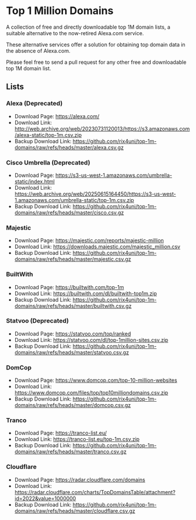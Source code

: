# Top 1 Million Domains

A collection of free and directly downloadable top 1M domain lists, a suitable alternative to the now-retired Alexa.com service.

These alternative services offer a solution for obtaining top domain data in the absence of Alexa.com.

Please feel free to send a pull request for any other free and downloadable top 1M domain list.

## Lists

### Alexa (Deprecated)
- Download Page: https://alexa.com/
- Download Link: http://web.archive.org/web/20230731120013/https://s3.amazonaws.com/alexa-static/top-1m.csv.zip
- Backup Download Link: https://github.com/rix4uni/top-1m-domains/raw/refs/heads/master/alexa.csv.gz

### Cisco Umbrella (Deprecated)
- Download Page: https://s3-us-west-1.amazonaws.com/umbrella-static/index.html
- Download Link: https://web.archive.org/web/20250615164450/https://s3-us-west-1.amazonaws.com/umbrella-static/top-1m.csv.zip
- Backup Download Link: https://github.com/rix4uni/top-1m-domains/raw/refs/heads/master/cisco.csv.gz

### Majestic
- Download Page: https://majestic.com/reports/majestic-million
- Download Link: https://downloads.majestic.com/majestic_million.csv
- Backup Download Link: https://github.com/rix4uni/top-1m-domains/raw/refs/heads/master/majestic.csv.gz

### BuiltWith
- Download Page: https://builtwith.com/top-1m
- Download Link: https://builtwith.com/dl/builtwith-top1m.zip
- Backup Download Link: https://github.com/rix4uni/top-1m-domains/raw/refs/heads/master/builtwith.csv.gz

### Statvoo (Deprecated)
- Download Page: https://statvoo.com/top/ranked
- Download Link: https://statvoo.com/dl/top-1million-sites.csv.zip
- Backup Download Link: https://github.com/rix4uni/top-1m-domains/raw/refs/heads/master/statvoo.csv.gz

### DomCop
- Download Page: https://www.domcop.com/top-10-million-websites
- Download Link: https://www.domcop.com/files/top/top10milliondomains.csv.zip
- Backup Download Link: https://github.com/rix4uni/top-1m-domains/raw/refs/heads/master/domcop.csv.gz

### Tranco
- Download Page: https://tranco-list.eu/
- Download Link: https://tranco-list.eu/top-1m.csv.zip
- Backup Download Link: https://github.com/rix4uni/top-1m-domains/raw/refs/heads/master/tranco.csv.gz

### Cloudflare
- Download Page: https://radar.cloudflare.com/domains
- Download Link: https://radar.cloudflare.com/charts/TopDomainsTable/attachment?id=2022&value=1000000
- Backup Download Link: https://github.com/rix4uni/top-1m-domains/raw/refs/heads/master/cloudflare.csv.gz
